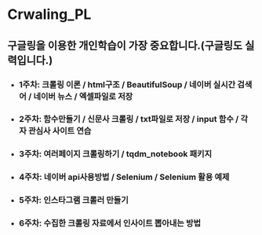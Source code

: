# Crwaling_PL
## 구글링을 이용한 개인학습이 가장 중요합니다.(구글링도 실력입니다.)  


- ### 1주차: 크롤링 이론 / html구조 / BeautifulSoup / 네이버 실시간 검색어 / 네이버 뉴스 / 엑셀파일로 저장
- ### 2주차: 함수만들기 / 신문사 크롤링 / txt파일로 저장 / input 함수 / 각자 관심사 사이트 연습
- ### 3주차: 여러페이지 크롤링하기  / tqdm_notebook 패키지
- ### 4주차: 네이버 api사용방법 / Selenium / Selenium 활용 예제
- ### 5주차: 인스타그램 크롤러 만들기
- ### 6주차: 수집한 크롤링 자료에서 인사이트 뽑아내는 방법
